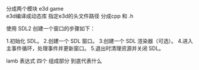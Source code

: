 分成两个模块  e3d  game  
e3d编译成动态库 指定e3d的头文件路径
分成cpp 和 .h


使用 SDL2 创建一个窗口的步骤如下：

1.初始化 SDL。
2.创建一个 SDL 窗口。
3.创建一个 SDL 渲染器（可选）。
4.进入主事件循环，处理事件并更新窗口。
5.退出时清理资源并关闭 SDL。


lamb 表达式 四个 组成部分 到底代表什么